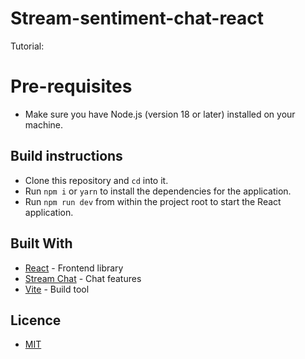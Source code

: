 # Stream-sentiment-chat-react 

Tutorial:

# Pre-requisites
- Make sure you have Node.js (version 18 or later) installed on your machine.

## Build instructions
- Clone this repository and `cd` into it.
- Run `npm i` or `yarn` to install the dependencies for the application.
- Run `npm run dev` from within the project root to start the React application.

## Built With
- [React](https://reactjs.org/) - Frontend library
- [Stream Chat](https://getstream.io/chat/) - Chat features
- [Vite](https://vitejs.dev/) - Build tool

## Licence
- [MIT](https://opensource.org/licenses/MIT)
